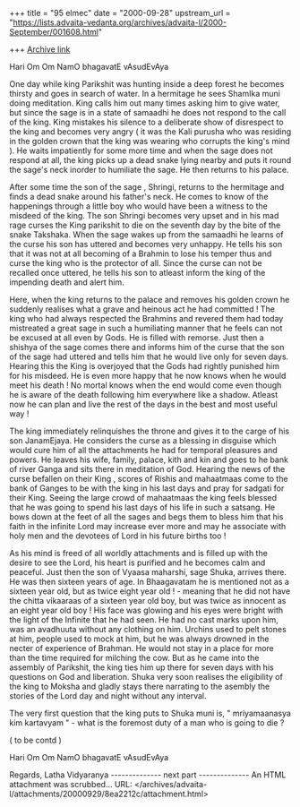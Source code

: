 +++
title = "95 elmec"
date = "2000-09-28"
upstream_url = "https://lists.advaita-vedanta.org/archives/advaita-l/2000-September/001608.html"

+++
[Archive link](https://lists.advaita-vedanta.org/archives/advaita-l/2000-September/001608.html)

Hari Om
Om NamO bhagavatE vAsudEvAya

One day while king Parikshit was hunting inside a deep forest he becomes
thirsty and goes in search of water. In a hermitage he sees  ShamIka
muni doing meditation. King calls him out many times asking him to give
water, but since the sage is in a state of samaadhi he does not respond
to the call of the king. King mistakes his silence to a deliberate show
of disrespect to the king and becomes very angry ( it was the Kali
purusha who was residing in the golden crown that the king was wearing
who corrupts the king's mind ). He waits impatiently for some more time
and when the sage does not respond at all, the king picks up a dead
snake lying nearby and puts it round the sage's neck inorder to
humiliate the sage. He then returns to his palace.

After some time the son of the sage , Shringi, returns to the hermitage
and finds a dead snake around his father's neck. He comes to know of the
happenings through a little boy who would have been a witness to the
misdeed of the king. The son Shringi becomes very upset and in his mad
rage curses the King parikshit to die on the seventh day by the bite of
the snake Takshaka. When the sage wakes up from the samaadhi he learns
of the curse his son has uttered and becomes very unhappy. He tells his
son that it was not at all becoming of a Brahmin to lose his temper thus
and curse the king who is the protector of all. Since the curse can not
be recalled once uttered, he tells his son to atleast inform the king of
the impending death and alert him.

Here, when the king returns to the palace and removes his golden crown
he suddenly  realises what a grave and heinous act he had committed !
The king who had always respected the Brahmins and revered them had
today mistreated a great sage in such a humiliating manner that he feels
can not be excused at all even by Gods. He is filled with remorse. Just
then a shishya of the sage comes there and informs him of the curse that
the son of the sage had uttered and tells him that he would live only
for seven days. Hearing this the King is overjoyed that the Gods had
rightly punished him for his misdeed. He is even more happy that he now
knows when he would meet his death ! No mortal knows when the end would
come even though he is aware of the death following him everywhere like
a shadow. Atleast now he can plan and live the rest of the days in the
best and most useful way !

The king immediately relinquishes the throne and gives it to the carge
of his son JanamEjaya. He considers the curse as a blessing in disguise
which would cure him of all the  attachments he had for temporal
pleasures and powers. He leaves his wife, family, palace, kith and kin
and goes to he bank of river Ganga and sits there in meditation of God.
Hearing the news of the curse befallen on their King , scores of Rishis
and mahaatmaas come to the bank of Ganges to be with the king in his
last days and pray for sadgati for their King. Seeing the large crowd of
mahaatmaas the king feels blessed that he was going to spend his last
days of his life in such a satsang. He bows down at the feet of all the
sages and begs them to bless him that his faith in the infinite Lord may
increase ever more and may he associate with holy men and the devotees
of Lord in his future births too !

As his mind is freed of all  worldly attachments and is filled up with
the desire to see the Lord, his heart is purified and he becomes calm
and peaceful. Just then the son of Vyaasa maharshi, sage Shuka, arrives
there. He was then  sixteen years of age. In Bhaagavatam he is mentioned
not as a sixteen year old, but as twice eight year old ! - meaning that
he did not have the chitta vikaaraas of a sixteen year old boy, but was
twice as innocent as an eight year old boy ! His face was glowing and
his eyes were bright with the light of the Infinite that he had seen. He
had no cast marks upon him, was an avadhuuta without any clothing on
him. Urchins used to pelt stones at him, people used to mock at him, but
he was always drowned in the necter of experience of Brahman. He would
not stay in a place for more than the time required for milching the
cow. But as he came into the assembly of Parikshit, the king ties him up
there for seven days with his questions on God and liberation. Shuka
very soon realises the eligibility of the king to Moksha and gladly
stays there narrating to the asembly the stories of the Lord day and
night without any interval.

The very first question that the king puts to Shuka muni is, "
mriyamaanasya kim kartavyam " - what is the foremost duty of a man who
is going to die ?

( to be contd )

Hari Om
Om NamO bhagavatE vAsudEvAya

Regards,
Latha Vidyaranya
-------------- next part --------------
An HTML attachment was scrubbed...
URL: </archives/advaita-l/attachments/20000929/8ea2212c/attachment.html>

